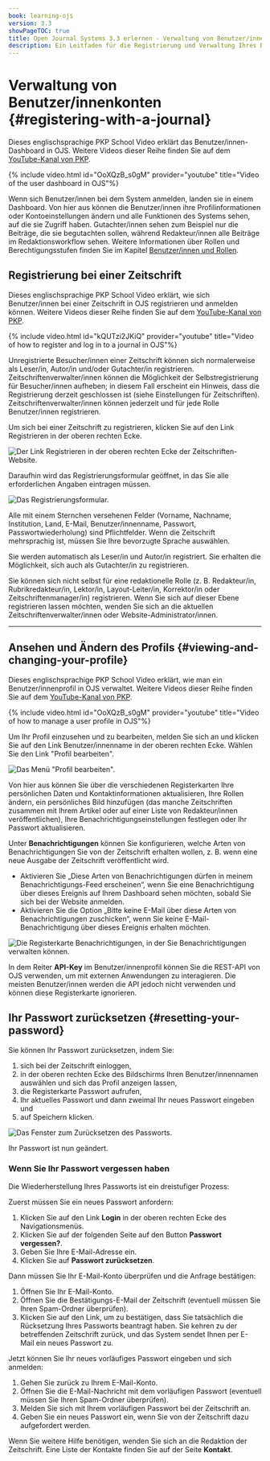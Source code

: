 ```yaml
---
book: learning-ojs
version: 3.3
showPageTOC: true
title: Open Journal Systems 3.3 erlernen - Verwaltung von Benutzer/innenkonten
description: Ein Leitfaden für die Registrierung und Verwaltung Ihres Benutzer/innenkontos bei Open Journal Systems (OJS).
---
```


# Verwaltung von Benutzer/innenkonten {#registering-with-a-journal}

Dieses englischsprachige PKP School Video erklärt das Benutzer/innen-Dashboard in OJS. Weitere Videos dieser Reihe finden Sie auf dem [YouTube-Kanal von PKP](https://www.youtube.com/playlist?list=PLg358gdRUrDVTXpuGXiMgETgnIouWoWaY).

{% include video.html id="OoXQzB_s0gM" provider="youtube" title="Video of the user dashboard in OJS"%}

Wenn sich Benutzer/innen bei dem System anmelden, landen sie in einem Dashboard. Von hier aus können die Benutzer/innen ihre Profilinformationen oder Kontoeinstellungen ändern und alle Funktionen des Systems sehen, auf die sie Zugriff haben. Gutachter/innen sehen zum Beispiel nur die Beiträge, die sie begutachten sollen, während Redakteur/innen alle Beiträge im Redaktionsworkflow sehen. Weitere Informationen über Rollen und Berechtigungsstufen finden Sie im Kapitel [Benutzer/innen und Rollen](./users-and-roles.md).

## Registrierung bei einer Zeitschrift

Dieses englischsprachige PKP School Video erklärt, wie sich Benutzer/innen bei einer Zeitschrift in OJS registrieren und anmelden können. Weitere Videos dieser Reihe finden Sie auf dem [YouTube-Kanal von PKP](https://www.youtube.com/playlist?list=PLg358gdRUrDVTXpuGXiMgETgnIouWoWaY).

{% include video.html id="kQUTzi2JKiQ" provider="youtube" title="Video of how to register and log in to a journal in OJS"%}

Unregistrierte Besucher/innen einer Zeitschrift können sich normalerweise als Leser/in, Autor/in und/oder Gutachter/in registrieren. Zeitschriftenverwalter/innen können die Möglichkeit der Selbstregistrierung für Besucher/innen aufheben; in diesem Fall erscheint ein Hinweis, dass die Registrierung derzeit geschlossen ist (siehe Einstellungen für Zeitschriften). Zeitschriftenverwalter/innen können jederzeit und für jede Rolle Benutzer/innen registrieren.

Um sich bei einer Zeitschrift zu registrieren, klicken Sie auf den Link Registrieren in der oberen rechten Ecke.

![Der Link Registrieren in der oberen rechten Ecke der Zeitschriften-Website.](./assets/learning-ojs-3-registration.png)

Daraufhin wird das Registrierungsformular geöffnet, in das Sie alle erforderlichen Angaben eintragen müssen.

![Das Registrierungsformular.](./assets/learning-ojs-3-registration-form.png)

Alle mit einem Sternchen versehenen Felder (Vorname, Nachname, Institution, Land, E-Mail, Benutzer/innenname, Passwort, Passwortwiederholung) sind Pflichtfelder. Wenn die Zeitschrift mehrsprachig ist, müssen Sie Ihre bevorzugte Sprache auswählen.

Sie werden automatisch als Leser/in und Autor/in registriert. Sie erhalten die Möglichkeit, sich auch als Gutachter/in zu registrieren.

Sie können sich nicht selbst für eine redaktionelle Rolle (z. B. Redakteur/in, Rubrikredakteur/in, Lektor/in, Layout-Leiter/in, Korrektor/in oder Zeitschriftenmanager/in) registrieren. Wenn Sie sich auf dieser Ebene registrieren lassen möchten, wenden Sie sich an die aktuellen Zeitschriftenverwalter/innen oder Website-Administrator/innen.

<hr />

## Ansehen und Ändern des Profils {#viewing-and-changing-your-profile}

Dieses englischsprachige PKP School Video erklärt, wie man ein Benutzer/innenprofil in OJS verwaltet. Weitere Videos dieser Reihe finden Sie auf dem [YouTube-Kanal von PKP](https://www.youtube.com/playlist?list=PLg358gdRUrDVTXpuGXiMgETgnIouWoWaY).

{% include video.html id="OoXQzB_s0gM" provider="youtube" title="Video of how to manage a user profile in OJS"%}

Um Ihr Profil einzusehen und zu bearbeiten, melden Sie sich an und klicken Sie auf den Link Benutzer/innenname in der oberen rechten Ecke. Wählen Sie den Link "Profil bearbeiten".

![Das Menü "Profil bearbeiten".](./assets/learning-ojs3.3-edit-profile.png)

Von hier aus können Sie über die verschiedenen Registerkarten Ihre persönlichen Daten und Kontaktinformationen aktualisieren, Ihre Rollen ändern, ein persönliches Bild hinzufügen (das manche Zeitschriften zusammen mit Ihrem Artikel oder auf einer Liste von Redakteur/innen veröffentlichen), Ihre Benachrichtigungseinstellungen festlegen oder Ihr Passwort aktualisieren.

Unter **Benachrichtigungen** können Sie konfigurieren, welche Arten von Benachrichtigungen Sie von der Zeitschrift erhalten wollen, z. B. wenn eine neue Ausgabe der Zeitschrift veröffentlicht wird.

- Aktivieren Sie „Diese Arten von Benachrichtigungen dürfen in meinem Benachrichtigungs-Feed erscheinen“, wenn Sie eine Benachrichtigung über dieses Ereignis auf Ihrem Dashboard sehen möchten, sobald Sie sich bei der Website anmelden.
- Aktivieren Sie die Option „Bitte keine E-Mail über diese Arten von Benachrichtigungen zuschicken“, wenn Sie keine E-Mail-Benachrichtigung über dieses Ereignis erhalten möchten.

![Die Registerkarte Benachrichtigungen, in der Sie Benachrichtigungen verwalten können.](./assets/learning-ojs-3-user-notifications.png)

In dem Reiter **API-Key** im Benutzer/innenprofil können Sie die REST-API von OJS verwenden, um mit externen Anwendungen zu interagieren.  Die meisten Benutzer/innen werden die API jedoch nicht verwenden und können diese Registerkarte ignorieren.

## Ihr Passwort zurücksetzen {#resetting-your-password}

Sie können Ihr Passwort zurücksetzen, indem Sie:

1. sich bei der Zeitschrift einloggen,
2. in der oberen rechten Ecke des Bildschirms Ihren Benutzer/innennamen auswählen und sich das Profil anzeigen lassen,
3. die Registerkarte Passwort aufrufen,
4. Ihr aktuelles Passwort und dann zweimal Ihr neues Passwort eingeben und
5. auf Speichern klicken.

![Das Fenster zum Zurücksetzen des Passworts.](./assets/learning-ojs3.1-ed-change-pw.png)

Ihr Passwort ist nun geändert.

### Wenn Sie Ihr Passwort vergessen haben

Die Wiederherstellung Ihres Passworts ist ein dreistufiger Prozess:

Zuerst müssen Sie ein neues Passwort anfordern:

1. Klicken Sie auf den Link **Login** in der oberen rechten Ecke des Navigationsmenüs.
2. Klicken Sie auf der folgenden Seite auf den Button **Passwort vergessen?**.
3. Geben Sie Ihre E-Mail-Adresse ein.
4. Klicken Sie auf **Passwort zurücksetzen**.

Dann müssen Sie Ihr E-Mail-Konto überprüfen und die Anfrage bestätigen:

1. Öffnen Sie Ihr E-Mail-Konto.
2. Öffnen Sie die Bestätigungs-E-Mail der Zeitschrift (eventuell müssen Sie Ihren Spam-Ordner überprüfen).
3. Klicken Sie auf den Link, um zu bestätigen, dass Sie tatsächlich die Rücksetzung Ihres Passworts beantragt haben. Sie kehren zu der betreffenden Zeitschrift zurück, und das System sendet Ihnen per E-Mail ein neues Passwort zu.

Jetzt können Sie Ihr neues vorläufiges Passwort eingeben und sich anmelden:

1. Gehen Sie zurück zu Ihrem E-Mail-Konto.
2. Öffnen Sie die E-Mail-Nachricht mit dem vorläufigen Passwort (eventuell müssen Sie Ihren Spam-Ordner überprüfen).
3. Melden Sie sich mit Ihrem vorläufigen Passwort bei der Zeitschrift an.
4. Geben Sie ein neues Passwort ein, wenn Sie von der Zeitschrift dazu aufgefordert werden.

Wenn Sie weitere Hilfe benötigen, wenden Sie sich an die Redaktion der Zeitschrift. Eine Liste der Kontakte finden Sie auf der Seite **Kontakt**.
